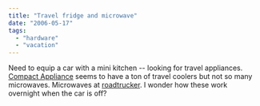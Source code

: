 ```yaml
---
title: "Travel fridge and microwave"
date: "2006-05-17"
tags: 
  - "hardware"
  - "vacation"
---
```


Need to equip a car with a mini kitchen -- looking for travel appliances. [Compact Appliance](http://www.compactappliance.com/xq/JSP.jump/itemType.CATEGORY/itemID.567/qx/12_Volt___Travel_Coolers.htm) seems to have a ton of travel coolers but not so many microwaves. Microwaves at [roadtrucker](http://roadtruckerhttp://www.roadtrucker.com/12-volt-kitchen-3.htm). I wonder how these work overnight when the car is off?
